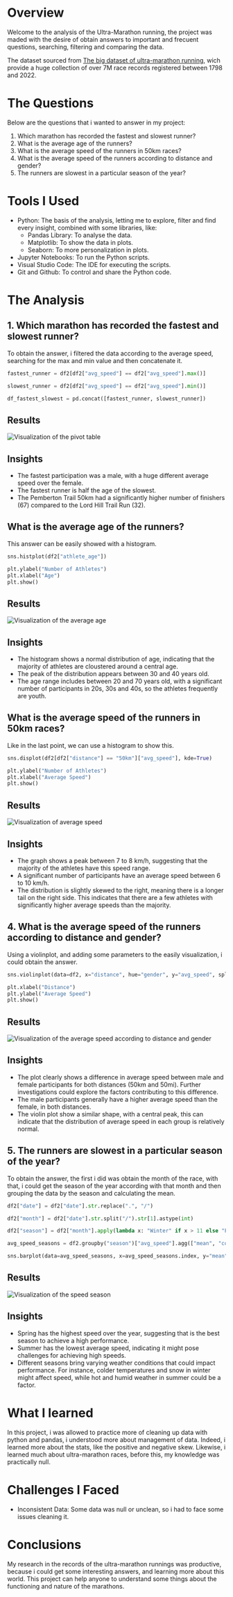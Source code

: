 # Overview

Welcome to the analysis of the Ultra-Marathon running, the project was maded with the desire of obtain answers to important and frecuent questions, searching, filtering and comparing the data.

The dataset sourced from [The big dataset of ultra-marathon running](https://www.kaggle.com/datasets/aiaiaidavid/the-big-dataset-of-ultra-marathon-running/discussion/420633), wich provide a huge collection of over 7M race records registered between 1798 and 2022.

# The Questions

Below are the questions that i wanted to answer in my project:

1. Which marathon has recorded the fastest and slowest runner?
2. What is the average age of the runners?
3. What is the average speed of the runners in 50km races?
4. What is the average speed of the runners according to distance and gender?
5. The runners are slowest in a particular season of the year?

# Tools I Used

- Python: The basis of the analysis, letting me to explore, filter and find every insight, combined with some libraries, like:
  - Pandas Library: To analyse the data.
  - Matplotlib: To show the data in plots.
  - Seaborn: To more personalization in plots.
- Jupyter Notebooks: To run the Python scripts.
- Visual Studio Code: The IDE for executing the scripts.
- Git and Github: To control and share the Python code.

# The Analysis

## 1. Which marathon has recorded the fastest and slowest runner?
To obtain the answer, i filtered the data according to the average speed, searching for the max and min value and then concatenate it.

```python
fastest_runner = df2[df2["avg_speed"] == df2["avg_speed"].max()]

slowest_runner = df2[df2["avg_speed"] == df2["avg_speed"].min()]

df_fastest_slowest = pd.concat([fastest_runner, slowest_runner])
```

## Results
![Visualization of the pivot table](/visualizations/fastest_slowest_runner.png)

## Insights
- The fastest participation was a male, with a huge different average speed over the female.
- The fastest runner is half the age of the slowest.
- The Pemberton Trail 50km had a significantly higher number of finishers (67) compared to the Lord Hill Trail Run (32).

## What is the average age of the runners?
This answer can be easily showed with a histogram.

```python
sns.histplot(df2["athlete_age"])

plt.ylabel("Number of Athletes")
plt.xlabel("Age")
plt.show()
```

## Results
![Visualization of the average age](/visualizations/avg_age.png)

## Insights
- The histogram shows a normal distribution of age, indicating that the majority of athletes are cloustered around a central age.
- The peak of the distribution appears between 30 and 40 years old.
- The age range includes between 20 and 70 years old, with a significant number of participants in 20s, 30s and 40s, so the athletes frequently are youth.

## What is the average speed of the runners in 50km races?
Like in the last point, we can use a histogram to show this.

```python
sns.displot(df2[df2["distance"] == "50km"]["avg_speed"], kde=True)

plt.ylabel("Number of Athletes")
plt.xlabel("Average Speed")
plt.show()
```

## Results
![Visualization of average speed](/visualizations/avg_speed.png)

## Insights
- The graph shows a peak between 7 to 8 km/h, suggesting that the majority of the athletes have this speed range.
- A significant number of participants have an average speed between 6 to 10 km/h.
- The distribution is slightly skewed to the right, meaning there is a longer tail on the right side. This indicates that there are a few athletes with significantly higher average speeds than the majority.

## 4. What is the average speed of the runners according to distance and gender?

Using a violinplot, and adding some parameters to the easily visualization, i could obtain the answer.

```python
sns.violinplot(data=df2, x="distance", hue="gender", y="avg_speed", split=True, inner="quartile", linewidth=1)

plt.xlabel("Distance")
plt.ylabel("Average Speed")
plt.show()
```

## Results
![Visualization of the average speed according to distance and gender](/visualizations/avg_speed_gender.png)

## Insights

- The plot clearly shows a difference in average speed between male and female participants for both distances (50km and 50mi). Further investigations could explore the factors contributing to this difference.
- The male participants generally have a higher average speed than the female, in both distances.
- The violin plot show a similar shape, with a central peak, this can indicate that the distribution of average speed in each group is relatively normal.

## 5. The runners are slowest in a particular season of the year?
To obtain the answer, the first i did was obtain the month of the race, with that, i could get the season of the year according with that month and then grouping the data by the season and calculating the mean.

```python
df2["date"] = df2["date"].str.replace(".", "/")

df2["month"] = df2["date"].str.split("/").str[1].astype(int)

df2["season"] = df2["month"].apply(lambda x: "Winter" if x > 11 else "Fall" if x > 8 else "Summer" if x > 5 else "Spring")

avg_speed_seasons = df2.groupby("season")["avg_speed"].agg(["mean", "count"]).sort_values("mean", ascending=False)

sns.barplot(data=avg_speed_seasons, x=avg_speed_seasons.index, y="mean", palette="tab10", hue="count", legend=False, width=0.5)
```

## Results
![Visualization of the speed season](/visualizations/speed_season.png)

## Insights

- Spring has the highest speed over the year, suggesting that is the best season to achieve a high performance.
- Summer has the lowest average speed, indicating it might pose challenges for achieving high speeds.
- Different seasons bring varying weather conditions that could impact performance. For instance, colder temperatures and snow in winter might affect speed, while hot and humid weather in summer could be a factor.

# What I learned
In this project, i was allowed to practice more of cleaning up data with python and pandas, i understood more about 
management of data. Indeed, i learned more about the stats, like the positive and negative skew. Likewise, i learned much about ultra-marathon races, before this, my knowledge was practically null.

# Challenges I Faced

- Inconsistent Data: Some data was null or unclean, so i had to face some issues cleaning it.

# Conclusions
My research in the records of the ultra-marathon runnings was productive, because i could get some interesting answers, and learning more about this world. This project can help anyone to understand some things about the functioning and nature of the marathons.